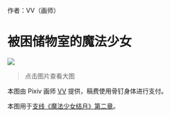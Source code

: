 作者：VV（画师）

# 被困储物室的魔法少女
![](./被困储物室的魔法少女_low.jpg)

> 点击图片查看大图

本图由 Pixiv 画师 [VV](https://www.pixiv.net/users/58170013) 提供，稿费使用骨钉身体进行支付。

本图用于[支线《魔法少女结月》第二章](./../支线/魔法少女结月/第-2-章.html)。
